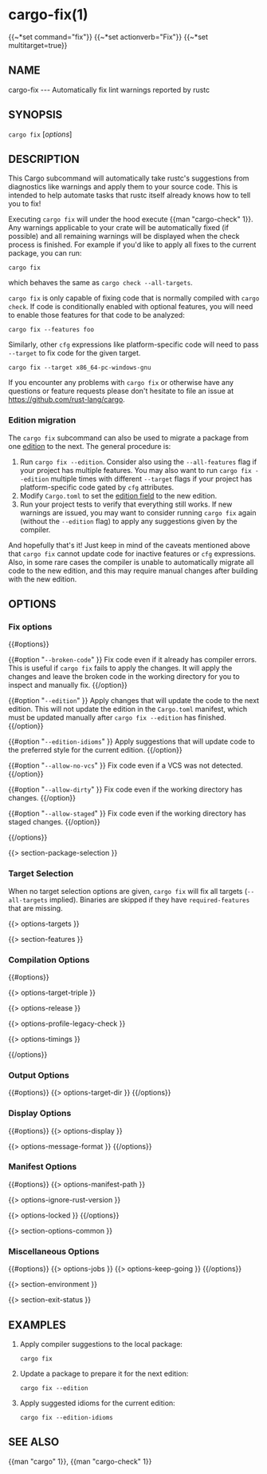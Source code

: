 # cargo-fix(1)
{{~*set command="fix"}}
{{~*set actionverb="Fix"}}
{{~*set multitarget=true}}

## NAME

cargo-fix --- Automatically fix lint warnings reported by rustc

## SYNOPSIS

`cargo fix` [_options_]

## DESCRIPTION

This Cargo subcommand will automatically take rustc's suggestions from
diagnostics like warnings and apply them to your source code. This is intended
to help automate tasks that rustc itself already knows how to tell you to fix!

Executing `cargo fix` will under the hood execute {{man "cargo-check" 1}}. Any warnings
applicable to your crate will be automatically fixed (if possible) and all
remaining warnings will be displayed when the check process is finished. For
example if you'd like to apply all fixes to the current package, you can run:

    cargo fix

which behaves the same as `cargo check --all-targets`.

`cargo fix` is only capable of fixing code that is normally compiled with
`cargo check`. If code is conditionally enabled with optional features, you
will need to enable those features for that code to be analyzed:

    cargo fix --features foo

Similarly, other `cfg` expressions like platform-specific code will need to
pass `--target` to fix code for the given target.

    cargo fix --target x86_64-pc-windows-gnu

If you encounter any problems with `cargo fix` or otherwise have any questions
or feature requests please don't hesitate to file an issue at
<https://github.com/rust-lang/cargo>.

### Edition migration

The `cargo fix` subcommand can also be used to migrate a package from one
[edition] to the next. The general procedure is:

1. Run `cargo fix --edition`. Consider also using the `--all-features` flag if
   your project has multiple features. You may also want to run `cargo fix
   --edition` multiple times with different `--target` flags if your project
   has platform-specific code gated by `cfg` attributes.
2. Modify `Cargo.toml` to set the [edition field] to the new edition.
3. Run your project tests to verify that everything still works. If new
   warnings are issued, you may want to consider running `cargo fix` again
   (without the `--edition` flag) to apply any suggestions given by the
   compiler.

And hopefully that's it! Just keep in mind of the caveats mentioned above that
`cargo fix` cannot update code for inactive features or `cfg` expressions.
Also, in some rare cases the compiler is unable to automatically migrate all
code to the new edition, and this may require manual changes after building
with the new edition.

[edition]: https://doc.rust-lang.org/edition-guide/editions/transitioning-an-existing-project-to-a-new-edition.html
[edition field]: ../reference/manifest.html#the-edition-field

## OPTIONS

### Fix options

{{#options}}

{{#option "`--broken-code`" }}
Fix code even if it already has compiler errors. This is useful if `cargo fix`
fails to apply the changes. It will apply the changes and leave the broken
code in the working directory for you to inspect and manually fix.
{{/option}}

{{#option "`--edition`" }}
Apply changes that will update the code to the next edition. This will not
update the edition in the `Cargo.toml` manifest, which must be updated
manually after `cargo fix --edition` has finished.
{{/option}}

{{#option "`--edition-idioms`" }}
Apply suggestions that will update code to the preferred style for the current
edition.
{{/option}}

{{#option "`--allow-no-vcs`" }}
Fix code even if a VCS was not detected.
{{/option}}

{{#option "`--allow-dirty`" }}
Fix code even if the working directory has changes.
{{/option}}

{{#option "`--allow-staged`" }}
Fix code even if the working directory has staged changes.
{{/option}}

{{/options}}

{{> section-package-selection }}

### Target Selection

When no target selection options are given, `cargo fix` will fix all targets
(`--all-targets` implied). Binaries are skipped if they have
`required-features` that are missing.

{{> options-targets }}

{{> section-features }}

### Compilation Options

{{#options}}

{{> options-target-triple }}

{{> options-release }}

{{> options-profile-legacy-check }}

{{> options-timings }}

{{/options}}

### Output Options

{{#options}}
{{> options-target-dir }}
{{/options}}

### Display Options

{{#options}}
{{> options-display }}

{{> options-message-format }}
{{/options}}

### Manifest Options

{{#options}}
{{> options-manifest-path }}

{{> options-ignore-rust-version }}

{{> options-locked }}
{{/options}}

{{> section-options-common }}

### Miscellaneous Options

{{#options}}
{{> options-jobs }}
{{> options-keep-going }}
{{/options}}

{{> section-environment }}

{{> section-exit-status }}

## EXAMPLES

1. Apply compiler suggestions to the local package:

       cargo fix

2. Update a package to prepare it for the next edition:

       cargo fix --edition

3. Apply suggested idioms for the current edition:

       cargo fix --edition-idioms

## SEE ALSO
{{man "cargo" 1}}, {{man "cargo-check" 1}}
